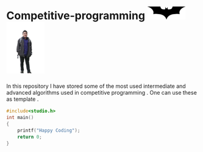 # Competitive-programming <img src="zzzzzzzz Batarang.png" width="100"></div>   <img src="zzzzzzz Me.png" width="100"></div>    

In this repository I have stored some of the most used intermediate and advanced algorithms used in competitive programming .
One can use these as  template . 

```c
#include<studio.h>
int main()
{
    printf("Happy Coding");
    return 0;
}
```
  
